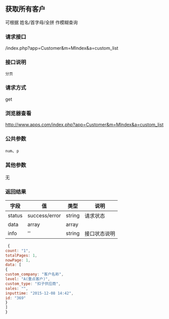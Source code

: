 ## **获取所有客户**
可根据 姓名/首字母/全拼 作模糊查询

### **请求接口**
/index.php?app=Customer&m=MIndex&a=custom_list

### **接口说明**
`分页`

### **请求方式**
get

### **浏览器查看**
http://www.apps.com/index.php?app=Customer&m=MIndex&a=custom_list

### **公共参数** 
`num`、`p`

### **其他参数**
无

### **返回结果**
|字段       |值             |类型    |说明           |
| --------- |--------      |--------|--------       |
|status     |success/error |string |请求状态         |
|data       |array         |array  | |
|info       | '' | string | 接口状态说明  |

``` javascript
 {
count: "1",
totalPages: 1,
nowPage: 1,
data: [
{
custom_company: "客户名称",
level: "A(重点客户)",
custom_type: "扣子供应商",
sales: "",
inputtime: "2015-12-08 14:42",
id: "369"
}
]
}
